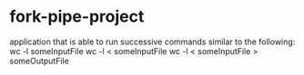 # fork-pipe-project
 application that is able to run successive commands similar to the following: wc -l someInputFile    wc -l &lt; someInputFile   wc -l &lt; someInputFile > someOutputFile
